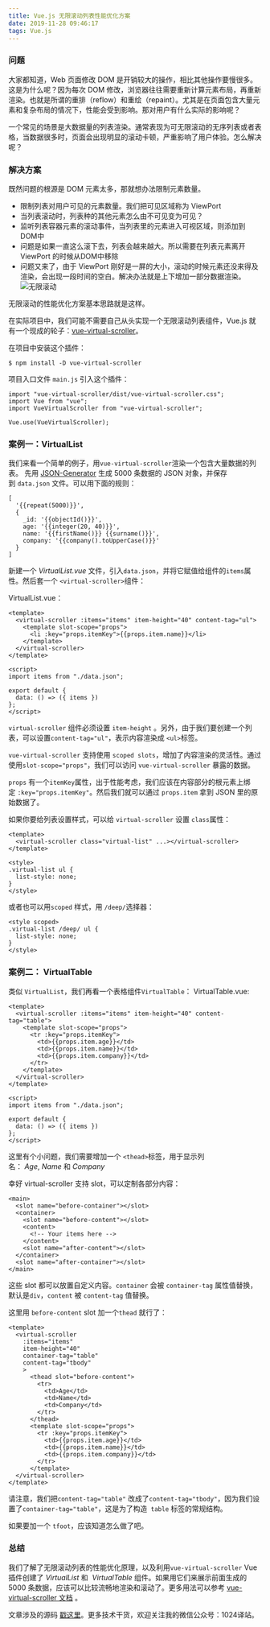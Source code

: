 ```yaml
---
title: Vue.js 无限滚动列表性能优化方案
date: 2019-11-28 09:46:17
tags: Vue.js
---
```


### 问题
大家都知道，Web 页面修改 DOM 是开销较大的操作，相比其他操作要慢很多。这是为什么呢？因为每次 DOM 修改，浏览器往往需要重新计算元素布局，再重新渲染。也就是所谓的重排（reflow）和重绘（repaint）。尤其是在页面包含大量元素和复杂布局的情况下，性能会受到影响。那对用户有什么实际的影响呢？

一个常见的场景是大数据量的列表渲染。通常表现为可无限滚动的无序列表或者表格，当数据很多时，页面会出现明显的滚动卡顿，严重影响了用户体验。怎么解决呢？

### 解决方案

既然问题的根源是 DOM 元素太多，那就想办法限制元素数量。
<!-- more -->

- 限制列表对用户可见的元素数量。我们把可见区域称为 ViewPort
- 当列表滚动时，列表种的其他元素怎么由不可见变为可见？
- 监听列表容器元素的滚动事件，当列表里的元素进入可视区域，则添加到DOM中
- 问题是如果一直这么滚下去，列表会越来越大。所以需要在列表元素离开 ViewPort 的时候从DOM中移除
- 问题又来了，由于 ViewPort 刚好是一屏的大小，滚动的时候元素还没来得及渲染，会出现一段时间的空白。解决办法就是上下增加一部分数据渲染。
![无限滚动](https://upload-images.jianshu.io/upload_images/1618526-e3d68e99ac070746.gif?imageMogr2/auto-orient/strip)

无限滚动的性能优化方案基本思路就是这样。

在实际项目中，我们可能不需要自己从头实现一个无限滚动列表组件，Vue.js 就有一个现成的轮子：[vue-virtual-scroller](https://akryum.github.io/vue-virtual-scroller/)。

在项目中安装这个插件：
```
$ npm install -D vue-virtual-scroller
```
项目入口文件 `main.js` 引入这个插件：
```
import "vue-virtual-scroller/dist/vue-virtual-scroller.css";
import Vue from "vue";
import VueVirtualScroller from "vue-virtual-scroller";

Vue.use(VueVirtualScroller);
```
### 案例一：VirtualList

我们来看一个简单的例子，用`vue-virtual-scroller`渲染一个包含大量数据的列表。
先用 [JSON-Generator](https://www.json-generator.com/) 生成 5000 条数据的 JSON 对象，并保存到 `data.json` 文件。可以用下面的规则：

```
[
  '{{repeat(5000)}}',
  {
    _id: '{{objectId()}}',
    age: '{{integer(20, 40)}}',
    name: '{{firstName()}} {{surname()}}',
    company: '{{company().toUpperCase()}}'
  }
]

```

新建一个 *VirtualList.vue* 文件，引入`data.json`，并将它赋值给组件的`items`属性。然后套一个 `<virtual-scroller>`组件：

VirtualList.vue：

```
<template>
  <virtual-scroller :items="items" item-height="40" content-tag="ul">
    <template slot-scope="props">
      <li :key="props.itemKey">{{props.item.name}}</li>
    </template>
  </virtual-scroller>
</template>

<script>
import items from "./data.json";

export default {
  data: () => ({ items })
};
</script>

```

`virtual-scroller` 组件必须设置 `item-height` 。另外，由于我们要创建一个列表，可以设置`content-tag="ul"`，表示内容渲染成 `<ul>`标签。

 `vue-virtual-scroller` 支持使用 `scoped slots`，增加了内容渲染的灵活性。通过使用`slot-scope="props"`，我们可以访问 `vue-virtual-scroller` 暴露的数据。

`props` 有一个`itemKey`属性，出于性能考虑，我们应该在内容部分的根元素上绑定 `:key="props.itemKey"`。然后我们就可以通过 `props.item` 拿到 JSON 里的原始数据了。

如果你要给列表设置样式，可以给 `virtual-scroller` 设置 `class`属性：
```
<template>
  <virtual-scroller class="virtual-list" ...></virtual-scroller>
</template>

<style>
.virtual-list ul {
  list-style: none;
}
</style>

```

或者也可以用`scoped` 样式，用 `/deep/`选择器：
```
<style scoped>
.virtual-list /deep/ ul {
  list-style: none;
}
</style>

```

### 案例二： VirtualTable

类似 `VirtualList`，我们再看一个表格组件`VirtualTable`：
VirtualTable.vue:

```
<template>
  <virtual-scroller :items="items" item-height="40" content-tag="table">
    <template slot-scope="props">
      <tr :key="props.itemKey">
        <td>{{props.item.age}}</td>
        <td>{{props.item.name}}</td>
        <td>{{props.item.company}}</td>
      </tr>
    </template>
  </virtual-scroller>
</template>

<script>
import items from "./data.json";

export default {
  data: () => ({ items })
};
</script>

```

这里有个小问题，我们需要增加一个 `<thead>`标签，用于显示列名： *Age*, *Name* 和 *Company*

幸好 virtual-scroller 支持 slot，可以定制各部分内容：
```
<main>
  <slot name="before-container"></slot>
  <container>
    <slot name="before-content"></slot>
    <content>
      <!-- Your items here -->
    </content>
    <slot name="after-content"></slot>
  </container>
  <slot name="after-container"></slot>
</main>

```

这些 slot 都可以放置自定义内容。`container` 会被 `container-tag` 属性值替换，默认是`div`，`content` 被 `content-tag` 值替换。

这里用 `before-content` slot 加一个`thead` 就行了：
```
<template>
  <virtual-scroller
    :items="items"
    item-height="40"
    container-tag="table"
    content-tag="tbody"
    >
      <thead slot="before-content">
        <tr>
          <td>Age</td>
          <td>Name</td>
          <td>Company</td>
        </tr>
      </thead>
      <template slot-scope="props">
        <tr :key="props.itemKey">
          <td>{{props.item.age}}</td>
          <td>{{props.item.name}}</td>
          <td>{{props.item.company}}</td>
        </tr>
      </template>
  </virtual-scroller>
</template>

```

请注意，我们把`content-tag="table"` 改成了`content-tag="tbody"`，因为我们设置了`container-tag="table"`，这是为了构造` table` 标签的常规结构。

如果要加一个 `tfoot`，应该知道怎么做了吧。

### 总结
我们了解了无限滚动列表的性能优化原理，以及利用`vue-virtual-scroller` Vue 插件创建了 *VirtualList* 和  *VirtualTable* 组件。如果用它们来展示前面生成的 5000 条数据，应该可以比较流畅地渲染和滚动了。更多用法可以参考 [vue-virtual-scroller 文档](https://github.com/Akryum/vue-virtual-scroller) 。

文章涉及的源码 [戳这里](https://codesandbox.io/s/jnxyxr21lv)。更多技术干货，欢迎关注我的微信公众号：1024译站。
